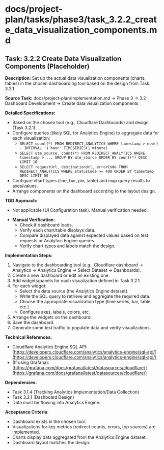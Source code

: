 # docs/project-plan/tasks/phase3/task_3.2.2_create_data_visualization_components.md

## Task: 3.2.2 Create Data Visualization Components (Placeholder)

**Description:**
Set up the actual data visualization components (charts, tables) in the chosen dashboarding tool based on the design from Task 3.2.1.

**Source Task:**
docs/project-plan/implementation.md -> Phase 3 -> 3.2 Dashboard Development -> Create data visualization components

**Detailed Specifications:**
- Based on the chosen tool (e.g., Cloudflare Dashboards) and design (Task 3.2.1).
- Configure queries (likely SQL for Analytics Engine) to aggregate data for each visualization:
    - `SELECT count(*) FROM REDIRECT_ANALYTICS WHERE timestamp > now() - INTERVAL '1 hour' TIMESERIES(1 minute)`
    - `SELECT utm_source, count(*) FROM REDIRECT_ANALYTICS WHERE timestamp > ... GROUP BY utm_source ORDER BY count(*) DESC LIMIT 10`
    - `SELECT requestUrl, destinationUrl, errorCode FROM REDIRECT_ANALYTICS WHERE statusCode >= 400 ORDER BY timestamp DESC LIMIT 50`
- Configure chart types (line, bar, pie, table) and map query results to axes/values.
- Arrange components on the dashboard according to the layout design.

**TDD Approach:**
- Not applicable (UI Configuration task). Manual verification needed.
*   **Manual Verification:**
    *   Check if dashboard loads.
    *   Verify each chart/table displays data.
    *   Compare displayed data against expected values based on test requests or Analytics Engine queries.
    *   Verify chart types and labels match the design.

**Implementation Steps:**
1.  Navigate to the dashboarding tool (e.g., Cloudflare dashboard -> Analytics -> Analytics Engine -> Select Dataset -> Dashboards).
2.  Create a new dashboard or edit an existing one.
3.  Add widgets/panels for each visualization defined in Task 3.2.1.
4.  For each widget:
    *   Select the data source (the Analytics Engine dataset).
    *   Write the SQL query to retrieve and aggregate the required data.
    *   Choose the appropriate visualization type (time series, bar, table, etc.).
    *   Configure axes, labels, colors, etc.
5.  Arrange the widgets on the dashboard.
6.  Save the dashboard.
7.  Generate some test traffic to populate data and verify visualizations.

**Technical References:**
- Cloudflare Analytics Engine SQL API: [https://developers.cloudflare.com/analytics/analytics-engine/sql-api/](https://developers.cloudflare.com/analytics/analytics-engine/sql-api/)
- (If using Grafana): [https://grafana.com/docs/grafana/latest/datasources/cloudflare/](https://grafana.com/docs/grafana/latest/datasources/cloudflare/)

**Dependencies:**
- Task 3.1.4 (Tracking Analytics Implementation/Data Collection)
- Task 3.2.1 (Dashboard Design)
- Data must be flowing into Analytics Engine.

**Acceptance Criteria:**
- Dashboard exists in the chosen tool.
- Visualizations for key metrics (redirect counts, errors, top sources) are implemented.
- Charts display data aggregated from the Analytics Engine dataset.
- Dashboard layout matches the design. 